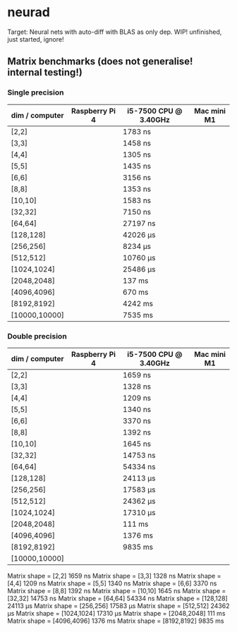 # neurad
Target: Neural nets with auto-diff with BLAS as only dep.
WIP! unfinished, just started, ignore!

## Matrix benchmarks (does not generalise! internal testing!)

### Single precision

| dim / computer | Raspberry Pi 4 | i5-7500 CPU @ 3.40GHz | Mac mini M1 |
| -------------- | -------------- | --------------------- | ----------- |
|         [2,2]  |                |     1783 ns           |             |
|         [3,3]  |                |     1458 ns           |             |
|         [4,4]  |                |     1305 ns           |             |
|         [5,5]  |                |     1435 ns           |             |
|         [6,6]  |                |     3156 ns           |             |
|         [8,8]  |                |     1353 ns           |             |
|       [10,10]  |                |     1583 ns           |             |
|       [32,32]  |                |     7150 ns           |             |
|       [64,64]  |                |    27197 ns           |             |
|     [128,128]  |                |    42026 µs           |             |
|     [256,256]  |                |     8234 µs           |             |
|     [512,512]  |                |    10760 µs           |             |
|   [1024,1024]  |                |    25486 µs           |             |
|   [2048,2048]  |                |      137 ms           |             |
|   [4096,4096]  |                |      670 ms           |             |
|   [8192,8192]  |                |     4242 ms           |             |
| [10000,10000]  |                |     7535 ms           |             |


### Double precision

| dim / computer | Raspberry Pi 4 | i5-7500 CPU @ 3.40GHz | Mac mini M1 |
| -------------- | -------------- | --------------------- | ----------- |
|         [2,2]  |                |     1659 ns           |             |
|         [3,3]  |                |     1328 ns           |             |
|         [4,4]  |                |     1209 ns           |             |
|         [5,5]  |                |     1340 ns           |             |
|         [6,6]  |                |     3370 ns           |             |
|         [8,8]  |                |     1392 ns           |             |
|       [10,10]  |                |     1645 ns           |             |
|       [32,32]  |                |    14753 ns           |             |
|       [64,64]  |                |    54334 ns           |             |
|     [128,128]  |                |    24113 µs           |             |
|     [256,256]  |                |    17583 µs           |             |
|     [512,512]  |                |    24362 µs           |             |
|   [1024,1024]  |                |    17310 µs           |             |
|   [2048,2048]  |                |      111 ms           |             |
|   [4096,4096]  |                |     1376 ms           |             |
|   [8192,8192]  |                |     9835 ms           |             |
| [10000,10000]  |                |                       |             |


Matrix shape =           [2,2]          1659 ns
Matrix shape =           [3,3]          1328 ns
Matrix shape =           [4,4]          1209 ns
Matrix shape =           [5,5]          1340 ns
Matrix shape =           [6,6]          3370 ns
Matrix shape =           [8,8]          1392 ns
Matrix shape =         [10,10]          1645 ns
Matrix shape =         [32,32]         14753 ns
Matrix shape =         [64,64]         54334 ns
Matrix shape =       [128,128]         24113 µs
Matrix shape =       [256,256]         17583 µs
Matrix shape =       [512,512]         24362 µs
Matrix shape =     [1024,1024]         17310 µs
Matrix shape =     [2048,2048]           111 ms
Matrix shape =     [4096,4096]          1376 ms
Matrix shape =     [8192,8192]          9835 ms
